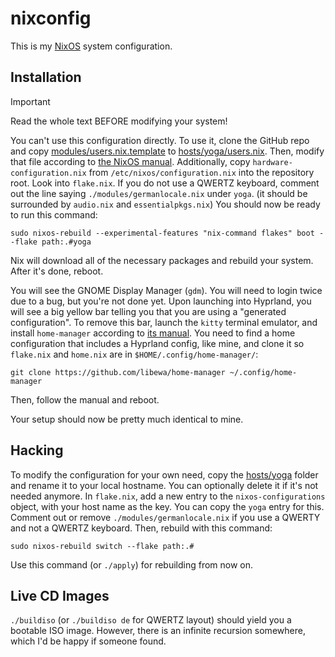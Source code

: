 # nixconfig
This is my [NixOS](https://nixos.org) system configuration.

## Installation

> [!IMPORTANT]  
> Read the whole text BEFORE modifying your system!

You can't use this configuration directly. To use it, clone the GitHub repo and copy [modules/users.nix.template](./modules/users.nix.template) to [hosts/yoga/users.nix](./hosts/yoga/users.nix). Then, modify that file according to [the NixOS manual](https://nixos.org/manual/nixos/stable/#sec-user-management).
Additionally, copy `hardware-configuration.nix` from `/etc/nixos/configuration.nix` into the repository root.
Look into `flake.nix`. If you do not use a QWERTZ keyboard, comment out the line saying `./modules/germanlocale.nix` under `yoga`. (it should be surrounded by `audio.nix` and `essentialpkgs.nix`)
You should now be ready to run this command:
```
sudo nixos-rebuild --experimental-features "nix-command flakes" boot --flake path:.#yoga
```
Nix will download all of the necessary packages and rebuild your system. After it's done, reboot.

You will see the GNOME Display Manager (`gdm`). You will need to login twice due to a bug, but you're not done yet. Upon launching into Hyprland, you will see a big yellow bar telling you that you are using a "generated configuration".
To remove this bar, launch the `kitty` terminal emulator, and install `home-manager` according to [its manual](https://nix-community.github.io/home-manager/index.xhtml#sec-flakes-standalone). You need to find a home configuration that includes a Hyprland config, like mine, and clone it so `flake.nix` and `home.nix` are in `$HOME/.config/home-manager/`:
```
git clone https://github.com/libewa/home-manager ~/.config/home-manager
```
Then, follow the manual and reboot.

Your setup should now be pretty much identical to mine.

## Hacking

To modify the configuration for your own need, copy the [hosts/yoga](./hosts/yoga/) folder and rename it to your local hostname. You can optionally delete it if it's not needed anymore. In `flake.nix`, add a new entry to the `nixos-configurations` object, with your host name as the key. You can copy the `yoga` entry for this. Comment out or remove `./modules/germanlocale.nix` if you use a QWERTY and not a QWERTZ keyboard.
Then, rebuild with this command:
```
sudo nixos-rebuild switch --flake path:.#
```

Use this command (or `./apply`) for rebuilding from now on.

## Live CD Images

`./buildiso` (or `./buildiso de` for QWERTZ layout) should yield you a bootable ISO image. However, there is an infinite recursion somewhere, which I'd be happy if someone found.